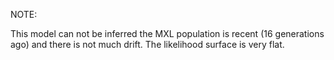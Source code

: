NOTE:

This model can not be inferred the MXL population is recent (16 generations ago) and there is not much drift. The likelihood surface is very flat.
